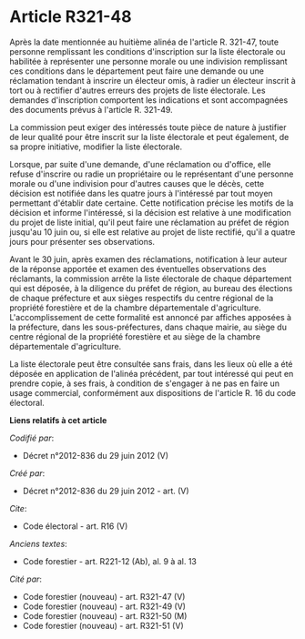 # Article R321-48

Après la date mentionnée au huitième alinéa de l'article R. 321-47, toute personne remplissant les conditions d'inscription
sur la liste électorale ou habilitée à représenter une personne morale ou une indivision remplissant ces conditions dans le
département peut faire une demande ou une réclamation tendant à inscrire un électeur omis, à radier un électeur inscrit à
tort ou à rectifier d'autres erreurs des projets de liste électorale. Les demandes d'inscription comportent les indications
et sont accompagnées des documents prévus à l'article R. 321-49. 

La commission peut exiger des intéressés toute pièce de nature à justifier de leur qualité pour être inscrit sur la liste
électorale et peut également, de sa propre initiative, modifier la liste électorale. 

Lorsque, par suite d'une demande, d'une réclamation ou d'office, elle refuse d'inscrire ou radie un propriétaire ou le
représentant d'une personne morale ou d'une indivision pour d'autres causes que le décès, cette décision est notifiée dans
les quatre jours à l'intéressé par tout moyen permettant d'établir date certaine. Cette notification précise les motifs de la
décision et informe l'intéressé, si la décision est relative à une modification du projet de liste initial, qu'il peut faire
une réclamation au préfet de région jusqu'au 10 juin ou, si elle est relative au projet de liste rectifié, qu'il a quatre
jours pour présenter ses observations. 

Avant le 30 juin, après examen des réclamations, notification à leur auteur de la réponse apportée et examen des éventuelles
observations des réclamants, la commission arrête la liste électorale de chaque département qui est déposée, à la diligence
du préfet de région, au bureau des élections de chaque préfecture et aux sièges respectifs du centre régional de la propriété
forestière et de la chambre départementale d'agriculture. L'accomplissement de cette formalité est annoncé par affiches
apposées à la préfecture, dans les sous-préfectures, dans chaque mairie, au siège du centre régional de la propriété
forestière et au siège de la chambre départementale d'agriculture. 

La liste électorale peut être consultée sans frais, dans les lieux où elle a été déposée en application de l'alinéa
précédent, par tout intéressé qui peut en prendre copie, à ses frais, à condition de s'engager à ne pas en faire un usage
commercial, conformément aux dispositions de l'article R. 16 du code électoral.

**Liens relatifs à cet article**

_Codifié par_:

  - Décret n°2012-836 du 29 juin 2012 (V)

_Créé par_:

  - Décret n°2012-836 du 29 juin 2012 - art. (V)

_Cite_:

  - Code électoral - art. R16 (V)

_Anciens textes_:

  - Code forestier - art. R221-12 (Ab), al. 9 à al. 13

_Cité par_:

  - Code forestier (nouveau) - art. R321-47 (V)
  - Code forestier (nouveau) - art. R321-49 (V)
  - Code forestier (nouveau) - art. R321-50 (M)
  - Code forestier (nouveau) - art. R321-51 (V)
